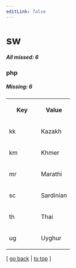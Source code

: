 ```yaml
---
editLink: false
---
```


# sw

##### All missed: 6


### php

##### Missing: 6

<table width="100%">
<tr><th width="50%">

Key

</th><th width="50%">

Value

</th></tr>
<tr><td width="50%">

kk

</td><td width="50%">

Kazakh

</td></tr>
<tr><td width="50%">

km

</td><td width="50%">

Khmer

</td></tr>
<tr><td width="50%">

mr

</td><td width="50%">

Marathi

</td></tr>
<tr><td width="50%">

sc

</td><td width="50%">

Sardinian

</td></tr>
<tr><td width="50%">

th

</td><td width="50%">

Thai

</td></tr>
<tr><td width="50%">

ug

</td><td width="50%">

Uyghur

</td></tr>
</table>

[ [go back](../status.md) | [to top](#) ]

